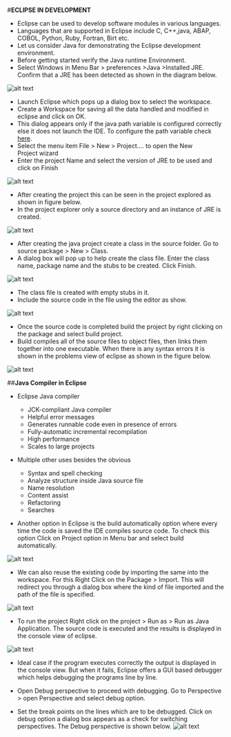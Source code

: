 #**ECLIPSE IN DEVELOPMENT**

- Eclipse can be used to develop software modules in various languages.
- Languages that are supported in Eclipse include C, C++,java, ABAP, COBOL, Python, Ruby, Fortran, Birt etc.
- Let us consider Java for demonstrating the Eclipse development environment.
- Before getting started verify the Java runtime Environment.
- Select Windows in Menu Bar > preferences >Java >Installed JRE. Confirm that a JRE has been detected as shown in the diagram below.

![alt text](https://github.com/pkdevaraj/Software-Engineering-Presentations/blob/master/images/img9.png "JRE Verification")

- Launch Eclipse which pops up a dialog box to select the workspace.
- Create a Workspace for saving all the data handled and modified in eclipse and click on OK.
- This dialog appears only if the java path variable is configured correctly else it does not launch the IDE. To configure the path variable check [here](https://java.com/en/download/help/path.xml).
- Select the menu item File > New > Project.... to open the New Project wizard
- Enter the project Name and select the version of JRE to be used and click on Finish

![alt text](https://github.com/pkdevaraj/Software-Engineering-Presentations/blob/master/images/img11.png "Project Start")

- After creating the project this can be seen in the project explored as shown in figure below.
- In the project explorer only a source directory and an instance of JRE is created.

![alt text](https://github.com/pkdevaraj/Software-Engineering-Presentations/blob/master/images/img10.png "Created JRE")

- After creating the java project create a class in the source folder. Go to source package > New > Class.
- A dialog box will pop up to help create the class file. Enter the class name, package name and the stubs to be created. Click Finish.

![alt text](https://github.com/pkdevaraj/Software-Engineering-Presentations/blob/master/images/img13.png "ProjectName")

- The class file is created with empty stubs in it.
- Include the source code in the file using the editor as show.

![alt text](https://github.com/pkdevaraj/Software-Engineering-Presentations/blob/master/images/img14.png "ProjectBuild")

- Once the source code is completed build the project by right clicking on the package and select build project.
- Build compiles all of the source files to object files, then links them together into one executable. When there is any syntax errors it is shown in the problems view of eclipse as shown in the figure below.

![alt text](https://github.com/pkdevaraj/Software-Engineering-Presentations/blob/master/images/img16.png "ProjectBuildAuto")

##**Java Compiler in Eclipse**
- Eclipse Java compiler
  * JCK-compliant Java compiler
  * Helpful error messages
  * Generates runnable code even in presence of errors
  * Fully-automatic incremental recompilation
  * High performance
  * Scales to large projects
- Multiple other uses besides the obvious
  * Syntax and spell checking
  * Analyze structure inside Java source file
  * Name resolution
  * Content assist
  * Refactoring
  * Searches

- Another option in Eclipse is the build automatically option where every time the code is saved the IDE compiles source code. To check this option Click on Project option in Menu bar and select build automatically.

![alt text](https://github.com/pkdevaraj/Software-Engineering-Presentations/blob/master/images/img19.png "ProjectImport")

- We can also reuse the existing code by importing the same into the workspace. For this Right Click on the Package > Import. This will redirect you through a dialog box where the kind of file imported and the path of the file is specified.

![alt text](https://github.com/pkdevaraj/Software-Engineering-Presentations/blob/master/images/img18.png "ProjectReuse")

- To run the project Right click on the project > Run as > Run as Java Application. The source code is executed and the results is displayed in the console view of eclipse.

![alt text](https://github.com/pkdevaraj/Software-Engineering-Presentations/blob/master/images/img21.png "ProjectConsole")

- Ideal case if the program executes correctly the output is displayed in the console view. But when it fails, Eclipse offers a GUI based debugger which helps debugging the programs line by line.
- Open Debug perspective to proceed with debugging. Go to Perspective > open Perspective and select debug option.

- Set the break points on the lines which are to be debugged. Click on debug option a dialog box appears as a check for switching perspectives. The Debug perspective is shown below.
![alt text](https://github.com/pkdevaraj/Software-Engineering-Presentations/blob/master/images/img22.PNG "ProjectDebug")



